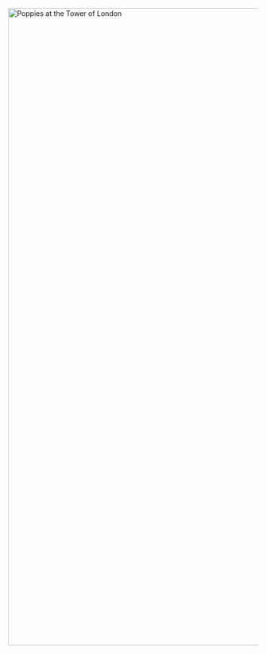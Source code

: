 <!DOCTYPE html>
<html>
<head>
  <meta name="viewport" content="width=device-width, initial-scale=1.0, minimum-scale=1.0">
  <base target="_blank">
  <title>Udacity RI: single image</title>

  <link rel="icon" sizes="192x192" href="https://res.cloudinary.com/drewzxzgc/image/upload/v1602664189/qx7zyhcnhnfi6y8xhvcs.jpg">

  <style>
    body {
      margin: 0;
    }
    img {
      width: 1280px;
    }
  </style>

</head>

<body>
  <img src="https://res.cloudinary.com/drewzxzgc/image/upload/v1603334757/jrwtge1vm9bgn9qbi9ld.png" alt="Poppies at the Tower of London" />


</body>

</html>
